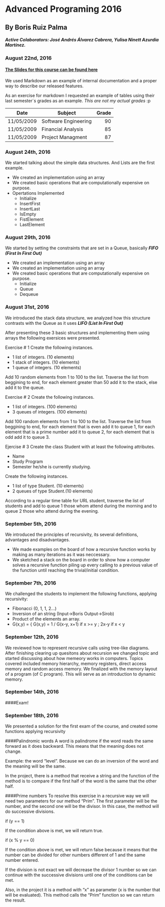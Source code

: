 ﻿# Advanced Programing 2016
## By Boris Ruiz Palma
##### Active Colaborators: José Andrés Álvarez Cabrera, Yulisa Ninett Azurdia Martínez.
### August 22nd, 2016
#### [The Slides for this course can be found here](https://docs.google.com/presentation/d/1E-2gj9hJMsxTLuwpwJ7g4hJY1O_hTjuw46iE4ttdK5s/edit#slide=id.g117415e531_0_24)

We used Markdown as an example of internal documentation and a proper way to 
describe our released features.

As an exercise for markdown I requested an example of tables using their
last semester´s grades as an example. _This are not my actual grades_ :p

| Date        | Subject           | Grade  |
| ------------- |-------------| -----:|
| 11/05/2009      | Software Engineering |  90 |
| 11/05/2009      | Financial Analysis |  85 |
| 11/05/2009      | Project Managment |  87 |

### August 24th, 2016
We started talking about the simple data structures. And Lists are the first example.
* We created an implementation using an array
* We created basic operations that are computationally expensive on purpose.
* Opertations Implemented
  * Initialize
  * InsertFirst
  * InsertLast
  * IsEmpty
  * FistElement
  * LastElement

### August 29th, 2016
We started by setting the constraints that are set in a Queue, basically **_FIFO (First In First Out)_** 
* We created an implementation using an array
* We created an implementation using an array
* We created basic operations that are computationally expensive on purpose.
  * Initialize  
  * Queue
  * Dequeue
  
### August 31st, 2016
We introduced the stack data structure, we analyzed how this structure contrasts with the Queue as it uses **_LIFO (List In First Out)_**

After presenting these 3 basic structures and implementing them using arrays the following exersices were presented.

Exercise # 1
Create the following instances. 
* 1 list of integers. (10 elements)
* 1 stack of integers. (10 elements)
* 1 queue of integers. (10 elements)

Add 10 random elements from 1 to 100 to the list.
Traverse the list from beggining to end, for each element greater than 50 add it to 
the stack, else add it to the queue.

Exercise # 2
Create the following instances. 
* 1 list of integers. (100 elements)
* 3 queues of integers. (100 elements)

Add 100 random elements from 1 to 100 to the list.
Traverse the list from beggining to end, for each element that is even add it to queue 1, 
for  each element that is a prime number add it to queue 2, for each element that is odd
add it to queue 3.

Ejercise # 3
Create the class Student with at least the following attributes.
* Name
* Study Program
* Semester he/she is currently studying.

Create the following instances. 
* 1 list of type Student. (10 elements)
* 2 queues of type Student.(10 elements)

According to a regular time table for URL student, traverse the list of students and 
add to queue 1 those whom attend during the morning and to queue 2 those who attend during
the evening.

### September 5th, 2016
We introduced the principles of recursivity, its several definitions, advantages and disadvantages.
* We made examples on the board of how a recursive function works by making as many iterations as it was neccessary.
* We sketched a stack on the board in order to show how a computer solves a recursive function piling up every calling to a previous value of the function until reaching the trivial/initial condition.

### September 7th, 2016
We challenged the students to implement the following functions, applying recursivity:
* Fibonacci (0, 1, 1, 2...)
* Inversion of an string (Input->Boris Output->Sirob)
* Product of the elements an array.
* G(x,y) = { G(x,y) = 1 / G(x-y, x+1) if x >= y ; 2x-y if x < y

### September 12th, 2016
We reviewed how to represent recursive calls using tree-like diagrams. After finishing clearing up quesitons about recursion we  changed topic and started discussing about how memeory works in computers. Topics covered included memory hierarchy, memory registers, direct access memory and random access memory. We finalized with the memory layout of a program (of C program). This will serve as an introduction to dynamic memory.

### September 14th, 2016
####Exam!

### September 18th, 2016

We presented a solution for the first exam of the course, and created some functions applying recursivity

####Palindromic words
A word is palindrome if the word reads the same forward as it does backward. This means that the meaning does not change. 

Example: the word “level”. Because we can do an inversion of the word and the meaning will be the same. 

In the project, there is a method that receive a string and the function of the method is to compare if the first half of the word is the same that the other half. 

####Prime numbers
To resolve this exercise in a recursive way we will need two parameters for our method “Prim”. The first parameter will be the number, and the second one will be the divisor. In this case, the method will do successive divisions. 

if (y == 1)

If the condition above is met, we will return true. 

if (x % y == 0)

If the condition above is met, we will return false because it means that the number can be divided for other numbers different of 1 and the same number entered. 

If the division is not exact we will decrease the divisor 1 number so we can continue with the successive divisions until one of the conditions can be met. 

Also, in the project it is a method with “x” as parameter (x is the number that will be evaluated). This method calls the “Prim” function so we can return the result. 
